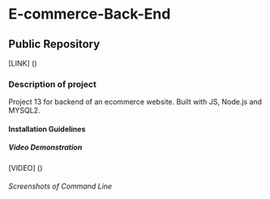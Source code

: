 # E-commerce-Back-End

## Public Repository
[LINK] ()

### Description of project 
Project 13 for backend of an ecommerce website. Built with JS, Node.js and MYSQL2.

#### Installation Guidelines


##### Video Demonstration
[VIDEO] ()

###### Screenshots of Command Line
